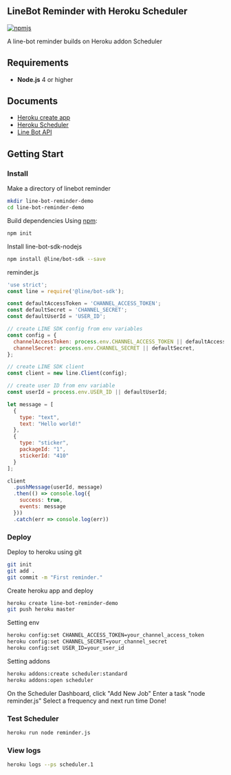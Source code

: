 LineBot Reminder with Heroku Scheduler
---
[![npmjs](https://badge.fury.io/js/%40line%2Fbot-sdk.svg)](https://www.npmjs.com/package/@line/bot-sdk)

A line-bot reminder builds on Heroku addon Scheduler

Requirements
---
* **Node.js** 4 or higher

Documents
---
* [Heroku create app](https://devcenter.heroku.com/articles/creating-apps)
* [Heroku Scheduler](https://devcenter.heroku.com/articles/scheduler)
* [Line Bot API](https://developers.line.me/en/docs/messaging-api/reference/)


Getting Start
---
### Install

Make a directory of linebot reminder
```bash
mkdir line-bot-reminder-demo
cd line-bot-reminder-demo
```

Build dependencies Using [npm](https://www.npmjs.com/):
```bash
npm init
```

Install line-bot-sdk-nodejs
```bash
npm install @line/bot-sdk --save
```

reminder.js
```javascript
'use strict';
const line = require('@line/bot-sdk');

const defaultAccessToken = 'CHANNEL_ACCESS_TOKEN';
const defaultSecret = 'CHANNEL_SECRET';
const defaultUserId = 'USER_ID';

// create LINE SDK config from env variables
const config = {
  channelAccessToken: process.env.CHANNEL_ACCESS_TOKEN || defaultAccessToken,
  channelSecret: process.env.CHANNEL_SECRET || defaultSecret,
};

// create LINE SDK client
const client = new line.Client(config);

// create user ID from env variable
const userId = process.env.USER_ID || defaultUserId;

let message = [
  {
    type: "text",
    text: "Hello world!"
  },
  {
    type: "sticker",
    packageId: "1",
    stickerId: "410"
  }
];

client
  .pushMessage(userId, message)
  .then(() => console.log({
    success: true,
    events: message
  }))
  .catch(err => console.log(err))
```

### Deploy
Deploy to heroku using git
```bash
git init
git add .
git commit -m "First reminder."
```

Create heroku app and deploy
```bash
heroku create line-bot-reminder-demo
git push heroku master
```

Setting env
```bash
heroku config:set CHANNEL_ACCESS_TOKEN=your_channel_access_token
heroku config:set CHANNEL_SECRET=your_channel_secret
heroku config:set USER_ID=your_user_id
```

Setting addons
```bash
heroku addons:create scheduler:standard
heroku addons:open scheduler
```

On the Scheduler Dashboard, click "Add New Job"
Enter a task "node reminder.js"
Select a frequency and next run time
Done!

### Test Scheduler
```bash
heroku run node reminder.js
```

### View logs
```bash
heroku logs --ps scheduler.1
```
